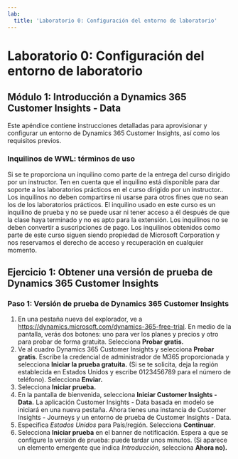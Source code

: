 ```yaml
---
lab:
  title: 'Laboratorio 0: Configuración del entorno de laboratorio'
---
```


# Laboratorio 0: Configuración del entorno de laboratorio

## Módulo 1: Introducción a Dynamics 365 Customer Insights - Data

Este apéndice contiene instrucciones detalladas para aprovisionar y configurar un entorno de Dynamics 365 Customer Insights, así como los requisitos previos.

### Inquilinos de WWL: términos de uso
Si se te proporciona un inquilino como parte de la entrega del curso dirigido por un instructor. Ten en cuenta que el inquilino está disponible para dar soporte a los laboratorios prácticos en el curso dirigido por un instructor.. Los inquilinos no deben compartirse ni usarse para otros fines que no sean los de los laboratorios prácticos. El inquilino usado en este curso es un inquilino de prueba y no se puede usar ni tener acceso a él después de que la clase haya terminado y no es apto para la extensión. Los inquilinos no se deben convertir a suscripciones de pago. Los inquilinos obtenidos como parte de este curso siguen siendo propiedad de Microsoft Corporation y nos reservamos el derecho de acceso y recuperación en cualquier momento.

## Ejercicio 1: Obtener una versión de prueba de Dynamics 365 Customer Insights
### Paso 1: Versión de prueba de Dynamics 365 Customer Insights
1. En una pestaña nueva del explorador, ve a https://dynamics.microsoft.com/dynamics-365-free-trial. En medio de la pantalla, verás dos botones: uno para ver los planes y precios y otro para probar de forma gratuita. Selecciona **Probar gratis.**
2. Ve al cuadro Dynamics 365 Customer Insights y selecciona **Probar gratis**. Escribe la credencial de administrador de M365 proporcionada y selecciona **Iniciar la prueba gratuita.** (Si se te solicita, deja la región establecida en Estados Unidos y escribe 0123456789 para el número de teléfono). Selecciona **Enviar.**
3. Selecciona **Iniciar prueba.**
4. En la pantalla de bienvenida, selecciona **Iniciar Customer Insights - Data.** La aplicación Customer Insights - Data basada en modelo se iniciará en una nueva pestaña. Ahora tienes una instancia de Customer Insights - Journeys y un entorno de prueba de Customer Insights - Data.
5. Especifica *Estados Unidos* para País/región. Selecciona **Continuar**.
6. Selecciona **Iniciar prueba** en el banner de notificación. Espera a que se configure la versión de prueba: puede tardar unos minutos. (Si aparece un elemento emergente que indica *Introducción*, selecciona **Ahora no).**
